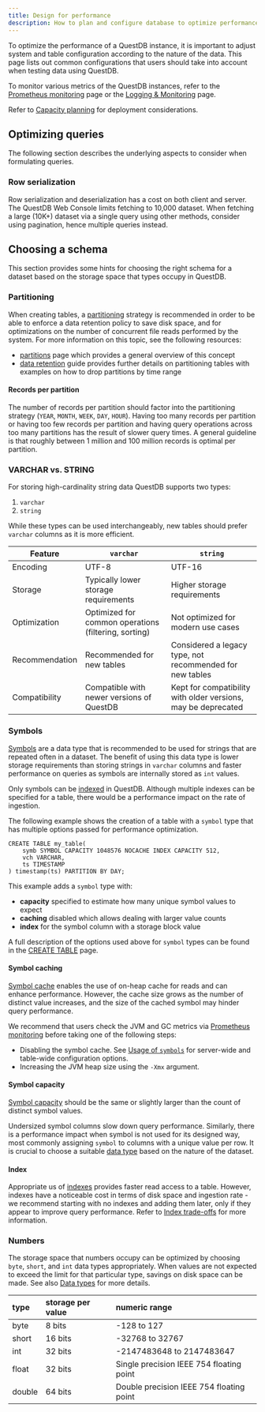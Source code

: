 ```yaml
---
title: Design for performance
description: How to plan and configure database to optimize performance.
---
```


To optimize the performance of a QuestDB instance, it is important to adjust
system and table configuration according to the nature of the data. This page
lists out common configurations that users should take into account when testing
data using QuestDB.

To monitor various metrics of the QuestDB instances, refer to the
[Prometheus monitoring](/docs/third-party-tools/prometheus/) page or the
[Logging & Monitoring](/docs/operations/logging-metrics/) page.

Refer to [Capacity planning](/docs/deployment/capacity-planning/) for deployment
considerations.

## Optimizing queries

The following section describes the underlying aspects to consider when
formulating queries.

### Row serialization

Row serialization and deserialization has a cost on both client and server. The
QuestDB Web Console limits fetching to 10,000 dataset. When fetching a large
(10K+) dataset via a single query using other methods, consider using
pagination, hence multiple queries instead.

## Choosing a schema

This section provides some hints for choosing the right schema for a dataset
based on the storage space that types occupy in QuestDB.

### Partitioning

When creating tables, a [partitioning](/glossary/database-partitioning/)
strategy is recommended in order to be able to enforce a data retention policy
to save disk space, and for optimizations on the number of concurrent file reads
performed by the system. For more information on this topic, see the following
resources:

- [partitions](/docs/concept/partitions/) page which provides a general overview
  of this concept
- [data retention](/docs/operations/data-retention/) guide provides further
  details on partitioning tables with examples on how to drop partitions by time
  range

#### Records per partition

The number of records per partition should factor into the partitioning strategy
(`YEAR`, `MONTH`, `WEEK`, `DAY`, `HOUR`). Having too many records per partition
or having too few records per partition and having query operations across too
many partitions has the result of slower query times. A general guideline is
that roughly between 1 million and 100 million records is optimal per partition.

### VARCHAR vs. STRING

For storing high-cardinality string data QuestDB supports two types:

1. `varchar`
2. `string`

While these types can be used interchangeably, new tables should prefer
`varchar` columns as it is more efficient.

| Feature        | `varchar`                                            | `string`                                                      |
| -------------- | ---------------------------------------------------- | ------------------------------------------------------------- |
| Encoding       | UTF-8                                                | UTF-16                                                        |
| Storage        | Typically lower storage requirements                 | Higher storage requirements                                   |
| Optimization   | Optimized for common operations (filtering, sorting) | Not optimized for modern use cases                            |
| Recommendation | Recommended for new tables                           | Considered a legacy type, not recommended for new tables      |
| Compatibility  | Compatible with newer versions of QuestDB            | Kept for compatibility with older versions, may be deprecated |

### Symbols

[Symbols](/docs/concept/symbol/) are a data type that is recommended to be used
for strings that are repeated often in a dataset. The benefit of using this data
type is lower storage requirements than storing strings in `varchar` columns and
faster performance on queries as symbols are internally stored as `int` values.

Only symbols can be [indexed](/docs/concept/indexes/) in QuestDB. Although
multiple indexes can be specified for a table, there would be a performance
impact on the rate of ingestion.

The following example shows the creation of a table with a `symbol` type that
has multiple options passed for performance optimization.

```questdb-sql
CREATE TABLE my_table(
    symb SYMBOL CAPACITY 1048576 NOCACHE INDEX CAPACITY 512,
    vch VARCHAR,
    ts TIMESTAMP
) timestamp(ts) PARTITION BY DAY;
```

This example adds a `symbol` type with:

- **capacity** specified to estimate how many unique symbol values to expect
- **caching** disabled which allows dealing with larger value counts
- **index** for the symbol column with a storage block value

A full description of the options used above for `symbol` types can be found in
the [CREATE TABLE](/docs/reference/sql/create-table/#symbol) page.

#### Symbol caching

[Symbol cache](/docs/concept/symbol/#usage-of-symbols) enables the use of
on-heap cache for reads and can enhance performance. However, the cache size
grows as the number of distinct value increases, and the size of the cached
symbol may hinder query performance.

We recommend that users check the JVM and GC metrics via
[Prometheus monitoring](/docs/third-party-tools/prometheus/) before taking one
of the following steps:

- Disabling the symbol cache. See
  [Usage of `symbols`](/docs/concept/symbol/#usage-of-symbols) for server-wide
  and table-wide configuration options.
- Increasing the JVM heap size using the `-Xmx` argument.

#### Symbol capacity

[Symbol capacity](/docs/concept/symbol/#usage-of-symbols) should be the same or
slightly larger than the count of distinct symbol values.

Undersized symbol columns slow down query performance. Similarly, there is a
performance impact when symbol is not used for its designed way, most commonly
assigning `symbol` to columns with a unique value per row. It is crucial to
choose a suitable [data type](/docs/reference/sql/datatypes/) based on the
nature of the dataset.

#### Index

Appropriate us of [indexes](/docs/concept/indexes/) provides faster read access
to a table. However, indexes have a noticeable cost in terms of disk space and
ingestion rate - we recommend starting with no indexes and adding them later,
only if they appear to improve query performance. Refer to
[Index trade-offs](/docs/concept/indexes/#trade-offs) for more information.

### Numbers

The storage space that numbers occupy can be optimized by choosing `byte`,
`short`, and `int` data types appropriately. When values are not expected to
exceed the limit for that particular type, savings on disk space can be made.
See also [Data types](/docs/reference/sql/datatypes/) for more details.

| type   | storage per value | numeric range                            |
| :----- | :---------------- | :--------------------------------------- |
| byte   | 8 bits            | -128 to 127                              |
| short  | 16 bits           | -32768 to 32767                          |
| int    | 32 bits           | -2147483648 to 2147483647                |
| float  | 32 bits           | Single precision IEEE 754 floating point |
| double | 64 bits           | Double precision IEEE 754 floating point |
